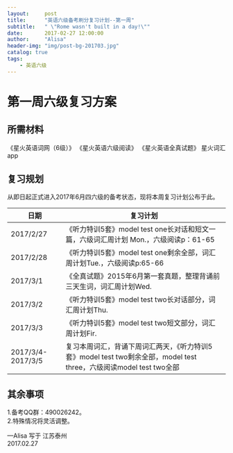 ```yaml
---
layout:     post
title:      "英语六级备考刷分复习计划--第一周"
subtitle:   " \"Rome wasn't built in a day!\""
date:       2017-02-27 12:00:00
author:     "Alisa"
header-img: "img/post-bg-201703.jpg"
catalog: true
tags:
    - 英语六级
---
```


# 第一周六级复习方案

## 所需材料

《星火英语词网（6级）》  《星火英语六级阅读》 《星火英语全真试题》 星火词汇app

## 复习规划

从即日起正式进入2017年6月四六级的备考状态，现将本周复习计划公布于此。

| 日期                | 复习计划                                     |
| ----------------- | ---------------------------------------- |
| 2017/2/27         | 《听力特训5套》model test one长对话和短文一篇，六级词汇周计划 Mon.，六级阅读p：61-65 |
| 2017/2/28         | 《听力特训5套》model test one剩余全部，词汇周计划Tue.，六级阅读p:65-66 |
| 2017/3/1          | 《全真试题》2015年6月第一套真题，整理背诵前三天生词，词汇周计划Wed.   |
| 2017/3/2          | 《听力特训5套》model test two长对话部分，词汇周计划Thu.    |
| 2017/3/3          | 《听力特训5套》model test two短文部分，词汇周计划Fir.     |
| 2017/3/4-2017/3/5 | 复习本周词汇，背诵下周词汇两天，《听力特训5套》model test two剩余全部，model test three，六级阅读model test two全部 |

## 其余事项

1.备考QQ群：490026242。  
2.特殊情况将灵活调整。  

—Alisa 写于  江苏泰州  
2017.02.27


<!-- 多说公共JS代码 start (一个网页只需插入一次) -->
<script type="text/javascript">
var duoshuoQuery = {short_name:"alisa"};
	(function() {
		var ds = document.createElement('script');
		ds.type = 'text/javascript';ds.async = true;
		ds.src = (document.location.protocol == 'https:' ? 'https:' : 'http:') + '//static.duoshuo.com/embed.js';
		ds.charset = 'UTF-8';
		(document.getElementsByTagName('head')[0] 
		 || document.getElementsByTagName('body')[0]).appendChild(ds);
	})();
	</script>
<!-- 多说公共JS代码 end -->



  